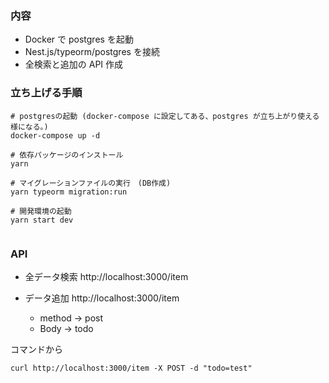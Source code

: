 ### 内容

- Docker で postgres を起動
- Nest.js/typeorm/postgres を接続
- 全検索と追加の API 作成

### 立ち上げる手順

```
# postgresの起動 (docker-compose に設定してある、postgres が立ち上がり使える様になる。)
docker-compose up -d

# 依存パッケージのインストール
yarn

# マイグレーションファイルの実行　(DB作成)
yarn typeorm migration:run

# 開発環境の起動
yarn start dev


```

### API

- 全データ検索
  http://localhost:3000/item

- データ追加
  http://localhost:3000/item
  - method -> post
  - Body -> todo

コマンドから

```
curl http://localhost:3000/item -X POST -d "todo=test"
```
